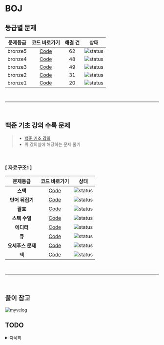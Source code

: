 # BOJ
## 등급별 문제


| 문제등급 | 코드 바로가기 | 해결 건 | 상태 |
| :-: | :-: | :-: | :-: |
| bronze5 | [Code](./boj/bronze5) | 62 | ![status][DONE] |
| bronze4 | [Code](./boj/bronze4) | 48 | ![status][DONE] |
| bronze3 | [Code](./boj/bronze3) | 49 | ![status][DONE] |
| bronze2 | [Code](./boj/bronze2) | 31 | ![status][DONE] |
| bronze1 | [Code](./boj/bronze1) | 20 | ![status][Doing] |

<br/>

---
<br/>

## 백준 기초 강의 수록 문제

> * [백준 기초 강의](https://code.plus/bundle/7)
> * 위 강의실에 해당하는 문제 풀기

<br/>

### [ 자료구조1 ]

| 문제등급 | 코드 바로가기 | 상태 |
| :-: | :-: | :-: |
| **스택** | [Code](./boj/basic/_10828/Main.java) | ![status][DONE] |
| **단어 뒤집기** | [Code](./boj/basic/_9093/Main.java) | ![status][DONE] |
| **괄호** | [Code](./boj/basic/_9012/Main.java) | ![status][DONE] |
| **스택 수열** | [Code](./boj/basic/_1874/Main.java) | ![status][DONE] |
| **에디터** | [Code](./boj/basic/_1406/Main.java) | ![status][DONE] |
| **큐** | [Code](./boj/basic/_10845/Main.java) | ![status][DONE] |
| **요세푸스 문제** | [Code](./boj/basic/_1158) | ![status][DONE] |
| **덱** | [Code](./boj/basic/_10866/Main.java) | ![status][DONE] |

<br/>

---
<br/>

## 풀이 참고

  
[![myvelog](https://img.shields.io/badge/내%20백준%20알고리즘%20정리%20-바로가기-18D6A5)](https://velog.io/@osk3856/series/BOJ)

## TODO

<details>
  <summary>자세히</summary>
  
   - [x] 08.08(일) 까지 브론즈 5 끝내기 - completed on 08.07
   - [x] 백준 기초강의에 수렴하는 부분 시작하기
  
</details>


[PREPARING]: https://img.shields.io/badge/-준비%20중-B31B1B
[DOING]: https://img.shields.io/badge/-진행%20중-31AE0F
[DONE]: https://img.shields.io/badge/-완%20료-006EBD
